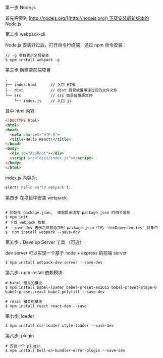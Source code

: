 第一步 Node.js

首先需要到 [http://nodejs.org/](http://nodejs.org/) 下载安装最新版本的 Node.js

第二步 webpack-cli

Node.js 安装好过后，打开命令行终端，通过 npm 命令安装：

```shell
// -g 参数表示全局安装
$ npm install webpack -g
```

第三步 新建空前端项目

```
.
├── index.html      // 入口 HTML  
├── dist            // dist 目录放置编译过后的文件文件
└── src             // src 目录放置源文件
    └── index.js    // 入口 js 
```

其中 html 内容:

```html
<!DOCTYPE html>
<html>
<head>
  <meta charset="UTF-8">
  <title>Hello React!</title>
</head>
<body>
  <div id="AppRoot"></div>
  <script src="dist/index.js"></script>
</body>
</html>
```

index.js 内容为:

```javascript
alert('hello world webpack');
```

第四步 在项目中安装 webpack

```shell

# 初始化 package.json,  根据提示填写 package.json 的相关信息
$ npm init
# 下载 webpack 依赖 
# --save-dev 表示将依赖添加到 package.json 中的 'devDependencies' 对象中
$  npm install webpack --save-dev
```

第五步：Develop Server 工具 （可选）

dev server 可以实现一个基于 node + express 的前端 server

```shell
$ npm install webpack-dev-server --save-dev
```

第六步: npm install 依赖模块

```shell
# babel 相关的模块
$ npm install babel-loader babel-preset-es2015 babel-preset-stage-0 babel-preset-react babel-polyfill --save-dev

# react 相关的模块
$ npm install react react-dom --save
```

第七步: loader

```shell
$ npm install css-loader style-loader --save-dev
```

第八步: plugin

```shell
# 安装一个 plugin 
$ npm install bell-on-bundler-error-plugin --save-dev
```